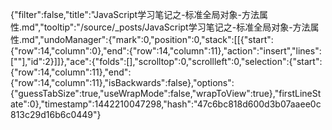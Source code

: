 {"filter":false,"title":"JavaScript学习笔记之-标准全局对象-方法属性.md","tooltip":"/source/_posts/JavaScript学习笔记之-标准全局对象-方法属性.md","undoManager":{"mark":0,"position":0,"stack":[[{"start":{"row":14,"column":0},"end":{"row":14,"column":11},"action":"insert","lines":["<!--more-->"],"id":2}]]},"ace":{"folds":[],"scrolltop":0,"scrollleft":0,"selection":{"start":{"row":14,"column":11},"end":{"row":14,"column":11},"isBackwards":false},"options":{"guessTabSize":true,"useWrapMode":false,"wrapToView":true},"firstLineState":0},"timestamp":1442210047298,"hash":"47c6bc818d600d3b07aaee0c813c29d16b6c0449"}